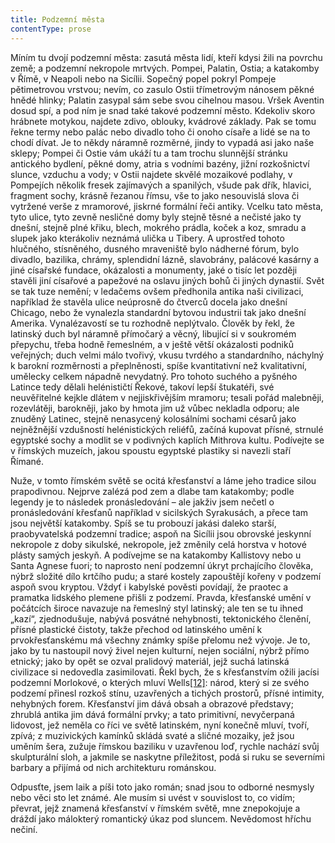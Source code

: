 ```yaml
---
title: Podzemní města
contentType: prose
---
```


<section>

Míním tu dvojí podzemní města: zasutá města lidí, kteří kdysi žili na povrchu země; a podzemní nekropole mrtvých. Pompei, Palatin, Ostia; a katakomby v Římě, v Neapoli nebo na Sicílii. Sopečný popel pokryl Pompeje pětimetrovou vrstvou; nevím, co zasulo Ostii třímetrovým nánosem pěkné hnědé hlinky; Palatin zasypal sám sebe svou cihelnou masou. Vršek Aventin dosud spí, a pod ním je snad také takové podzemní město. Kdekoliv skoro hrábnete motykou, najdete zdivo, oblouky, kvádrové základy. Pak se tomu řekne termy nebo palác nebo divadlo toho či onoho císaře a lidé se na to chodí dívat. Je to někdy náramně rozměrné, jindy to vypadá asi jako naše sklepy; Pompei či Ostie vám ukáží tu a tam trochu slunnější stránku antického bydlení, pěkné domy, atria s vodními bazény, jižní rozkošnictví slunce, vzduchu a vody; v Ostii najdete skvělé mozaikové podlahy, v Pompejích několik fresek zajímavých a spanilých, všude pak dřík, hlavici, fragment sochy, krásně řezanou římsu, vše to jako nesouvislá slova či vytržené verše z mramorové, jiskrné formální řeči antiky. Vcelku tato města, tyto ulice, tyto zevně nesličné domy byly stejně těsné a nečisté jako ty dnešní, stejně plné křiku, blech, mokrého prádla, koček a koz, smradu a slupek jako kterákoliv neznámá ulička u Tibery. A uprostřed tohoto hlučného, stísněného, dusného mraveniště bylo nádherné fórum, bylo divadlo, bazilika, chrámy, splendidní lázně, slavobrány, palácové kasárny a jiné císařské fundace, okázalosti a monumenty, jaké o tisíc let později stavěli jiní císařové a papežové na oslavu jiných bohů či jiných dynastií. Svět se tak tuze nemění; v ledačems ovšem předhonila antika naši civilizaci, například že stavěla ulice neúprosně do čtverců docela jako dnešní Chicago, nebo že vynalezla standardní bytovou industrii tak jako dnešní Amerika. Vynalézavostí se tu rozhodně neplýtvalo. Člověk by řekl, že latinský duch byl náramně přímočarý a věcný, libující si v soukromém přepychu, třeba hodně řemeslném, a v ještě větší okázalosti podniků veřejných; duch velmi málo tvořivý, vkusu tvrdého a standardního, náchylný k barokní rozměrnosti a přeplněnosti, spíše kvantitativní než kvalitativní, umělecky celkem nápadně nevydatný. Pro tohoto suchého a pyšného Latince tedy dělali helénističtí Řekové, takoví lepší štukatéři, své neuvěřitelné kejkle dlátem v nejjiskřivějším mramoru; tesali pořád malebněji, rozevlátěji, barokněji, jako by hmota jim už vůbec nekladla odporu; ale znuděný Latinec, stejně nenasycený kolosálními sochami césarů jako nejněžnější vzdušností helénistických reliéfů, začíná kupovat přísné, strnulé egyptské sochy a modlit se v podivných kaplích Mithrova kultu. Podívejte se v římských muzeích, jakou spoustu egyptské plastiky si navezli staří Římané.

Nuže, v tomto římském světě se ocitá křesťanství a láme jeho tradice silou prapodivnou. Nejprve zalézá pod zem a dlabe tam katakomby; podle legendy je to následek pronásledování – ale jakživ jsem nečetl o pronásledování křesťanů například v sicilských Syrakusách, a přece tam jsou největší katakomby. Spíš se tu probouzí jakási daleko starší, praobyvatelská podzemní tradice; aspoň na Sicílii jsou obrovské jeskynní nekropole z doby sikulské, nekropole, jež změnily celá horstva v hotové plásty samých jeskyň. A podívejme se na katakomby Kallistovy nebo u Santa Agnese fuori; to naprosto není podzemní úkryt prchajícího člověka, nýbrž složité dílo krtčího pudu; a staré kostely zapouštějí kořeny v podzemí aspoň svou kryptou. Vždyť i kabylské pověsti povídají, že praotec a pramatka lidského plemene přišli z podzemí. Pravda, křesťanské umění v počátcích široce navazuje na řemeslný styl latinský; ale ten se tu ihned „kazí“, zjednodušuje, nabývá posvátné nehybnosti, tektonického členění, přísné plastické čistoty, takže přechod od latinského umění k prvokřesťanskému má všechny známky spíše přelomu než vývoje. Je to, jako by tu nastoupil nový živel nejen kulturní, nejen sociální, nýbrž přímo etnický; jako by opět se ozval pralidový materiál, jejž suchá latinská civilizace si nedovedla zasimilovati. Řekl bych, že s křesťanstvím ožili jacísi podzemní Morlokové, o kterých mluví Wells[\[12\]](./resources/undefined): národ, který si ze svého podzemí přinesl rozkoš stínu, uzavřených a tichých prostorů, přísné intimity, nehybných forem. Křesťanství jim dává obsah a obrazové představy; zhrublá antika jim dává formální prvky; a tato primitivní, nevyčerpaná lidovost, jež neměla co říci ve světě latinském, nyní konečně mluví, tvoří, zpívá; z muzivických kamínků skládá svaté a sličné mozaiky, jež jsou uměním šera, zužuje římskou baziliku v uzavřenou loď, rychle nachází svůj skulpturální sloh, a jakmile se naskytne příležitost, podá si ruku se severními barbary a přijímá od nich architekturu románskou.

Odpusťte, jsem laik a píši toto jako román; snad jsou to odborné nesmysly nebo věci sto let známé. Ale musím si uvést v souvislost to, co vidím; převrat, jejž znamená křesťanství v římském světě, mne znepokojuje a dráždí jako málokterý romantický úkaz pod sluncem. Nevědomost hříchu nečiní.

</section>
